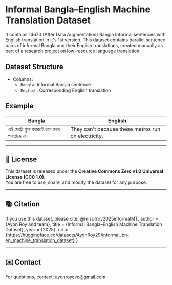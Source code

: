 # Informal Bangla–English Machine Translation Dataset
It contains 14670 (After Data Augmentation) Bangla Informal sentences with English translation in it's 1st version.
This dataset contains parallel sentence pairs of informal Bangla and their English translations, created manually as part of a research project on low-resource language translation.

## Dataset Structure
- Columns:
  - `Bangla`: Informal Bangla sentence
  - `English`: Corresponding English translation

## Example

| Bangla | English |
|--------|---------|
| এই মেট্রো গুলা কারেন্টে চলে দেখে পারতাছে না। | They can't because these metros run on electricity. |

---

## 📜 License

This dataset is released under the **Creative Commons Zero v1.0 Universal License (CC0 1.0)**.  
You are free to use, share, and modify the dataset for any purpose.

---

## 📚 Citation

If you use this dataset, please cite:
@misc{roy2025informalMT,
author = {Ayon Roy and team},
title = {Informal Bangla–English Machine Translation Dataset},
year = {2025},
url = {https://huggingface.co/datasets/AyonRoy29/informal_bn-en_machine_translation_dataset}
}

---

## ✉️ Contact

For questions, contact: ayonroycvc@gmail.com
